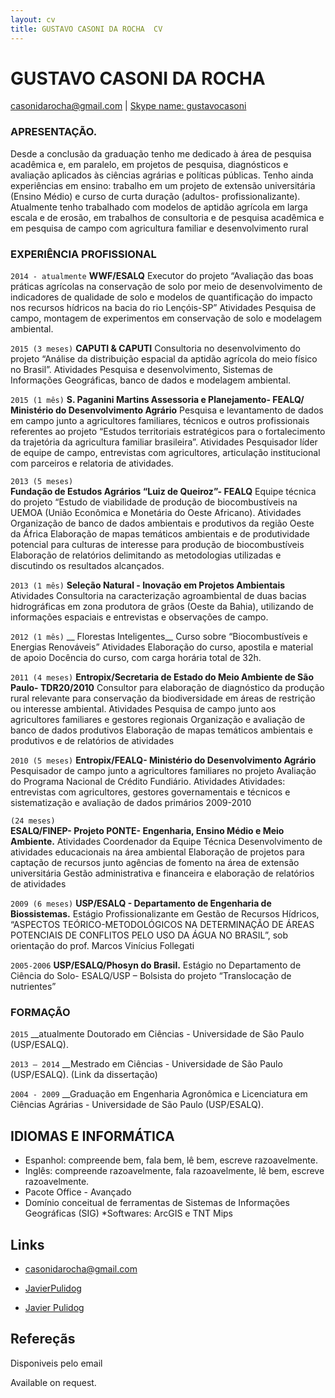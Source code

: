 ```yaml
---
layout: cv
title: GUSTAVO CASONI DA ROCHA  CV
---
```

# GUSTAVO CASONI DA ROCHA

<div id="webaddress">
<a href="casonidarocha@gmail.com">casonidarocha@gmail.com</a>
| <a href="SKYPE">Skype name: gustavocasoni</a>
</div>


### APRESENTAÇÃO.

Desde a conclusão da graduação tenho me dedicado à área de pesquisa acadêmica e, em paralelo, em projetos de pesquisa, diagnósticos e avaliação aplicados às ciências agrárias e políticas públicas. Tenho ainda experiências em ensino: trabalho em um projeto de extensão universitária (Ensino Médio) e curso de curta duração (adultos- profissionalizante).
Atualmente tenho trabalhado com modelos de aptidão agrícola em larga escala e de erosão, em trabalhos de consultoria e de pesquisa acadêmica e em pesquisa de campo com agricultura familiar e desenvolvimento rural





### EXPERIÊNCIA PROFISSIONAL


`2014 - atualmente`	
__WWF/ESALQ__
Executor do projeto “Avaliação das boas práticas agrícolas na conservação de solo por meio de desenvolvimento de indicadores de qualidade de solo e modelos de quantificação do impacto nos recursos hídricos na bacia do rio Lençóis-SP”
Atividades	Pesquisa de campo, montagem de experimentos em conservação de solo e modelagem ambiental.


`2015 (3 meses)`
__CAPUTI & CAPUTI__
Consultoria no desenvolvimento do projeto “Análise da distribuição espacial da aptidão agrícola do meio físico no Brasil”. 
Atividades	Pesquisa e desenvolvimento, Sistemas de Informações Geográficas, banco de dados e modelagem ambiental.

`2015 (1 mês)`
__S. Paganini Martins Assessoria e Planejamento- FEALQ/ Ministério do Desenvolvimento Agrário__
Pesquisa e levantamento de dados em campo junto a agricultores familiares, técnicos e outros profissionais referentes ao projeto “Estudos territoriais estratégicos para o fortalecimento da trajetória da agricultura familiar brasileira”.
Atividades	Pesquisador líder de equipe de campo, entrevistas com agricultores, articulação institucional com parceiros e relatoria de atividades.

`2013 (5 meses)`	
__Fundação de Estudos Agrários “Luiz de Queiroz”- FEALQ__
Equipe técnica do projeto “Estudo de viabilidade de produção de biocombustíveis na UEMOA (União Econômica e Monetária do Oeste Africano).
Atividades	Organização de banco de dados ambientais e produtivos da região Oeste da África
Elaboração de mapas temáticos ambientais e de produtividade potencial para culturas de interesse para produção de biocombustíveis
Elaboração de relatórios delimitando as metodologias utilizadas e discutindo os resultados alcançados.

`2013 (1 mês)`
__Seleção Natural - Inovação em Projetos Ambientais__
Atividades	Consultoria na caracterização agroambiental de duas bacias hidrográficas em zona produtora de grãos (Oeste da Bahia), utilizando de informações espaciais e entrevistas e observações de campo.


`2012 (1 mês)`
__	Florestas Inteligentes__
Curso sobre “Biocombustíveis e Energias Renováveis” 
Atividades	Elaboração do curso, apostila e material de apoio
Docência do curso, com carga horária total de 32h.

`2011 (4 meses)`
__Entropix/Secretaria de Estado do Meio Ambiente de São Paulo- TDR20/2010__
Consultor para elaboração de diagnóstico da produção rural relevante para conservação da biodiversidade em áreas de restrição ou interesse ambiental.
Atividades	Pesquisa de campo junto aos agricultores familiares e gestores regionais
Organização e avaliação de banco de dados produtivos
Elaboração de mapas temáticos ambientais e produtivos e de relatórios de atividades

`2010 (5 meses)`
__Entropix/FEALQ- Ministério do Desenvolvimento Agrário__
Pesquisador de campo junto a agricultores familiares no projeto Avaliação do Programa Nacional de Crédito Fundiário.
Atividades	Atividades: entrevistas com agricultores, gestores governamentais e técnicos e sistematização e avaliação de dados primários
2009-2010

`(24 meses)`	
__ESALQ/FINEP- Projeto PONTE- Engenharia, Ensino Médio e Meio Ambiente.__
Atividades	Coordenador da Equipe Técnica
Desenvolvimento de atividades educacionais na área ambiental
Elaboração de projetos para captação de recursos junto agências de fomento na área de extensão universitária
Gestão administrativa e financeira e elaboração de relatórios de atividades

`2009 (6 meses)`
__USP/ESALQ - Departamento de Engenharia de Biossistemas.__
Estágio Profissionalizante em Gestão de Recursos Hídricos, “ASPECTOS TEÓRICO-METODOLÓGICOS NA DETERMINAÇÃO DE ÁREAS POTENCIAIS DE CONFLITOS PELO USO DA ÁGUA NO BRASIL”, sob orientação do prof. Marcos Vinícius Follegati

`2005-2006`
__USP/ESALQ/Phosyn do Brasil.__
Estágio no Departamento de Ciência do Solo- ESALQ/USP – Bolsista do projeto “Translocação de nutrientes”


### FORMAÇÃO

`2015`
__atualmente	Doutorado em Ciências - Universidade de São Paulo (USP/ESALQ).

`2013 – 2014`
__Mestrado em Ciências - Universidade de São Paulo (USP/ESALQ). (Link da dissertação) 

`2004 - 2009`
__Graduação em Engenharia Agronômica e Licenciatura em Ciências Agrárias - Universidade de São Paulo (USP/ESALQ).



## IDIOMAS E INFORMÁTICA
*	Espanhol: compreende bem, fala bem, lê bem, escreve razoavelmente.
*	Inglês: compreende razoavelmente, fala razoavelmente, lê bem, escreve razoavelmente.
*	Pacote Office - Avançado
*	Domínio conceitual de ferramentas de Sistemas de Informações Geográficas (SIG)
*Softwares: ArcGIS e TNT Mips



## Links

* <i class="fa fa-envelope"></i> <a href="mailto:casonidarocha@gmail.com">casonidarocha@gmail.com</a><br />

*  <i class="fa fa-twitter"></i> <a href="http://twitter.com/JavierPulidog">JavierPulidog</a><br />
*  <i class="fa fa-linkedin"></i> <a href="    https://br.linkedin.com/pub/javier-pulido/b3/51/631">Javier Pulidog</a><br />


## Refereçãs

Disponiveis pelo email

Available on request.

<!-- ### Footer

Last updated: May 2013 -->


